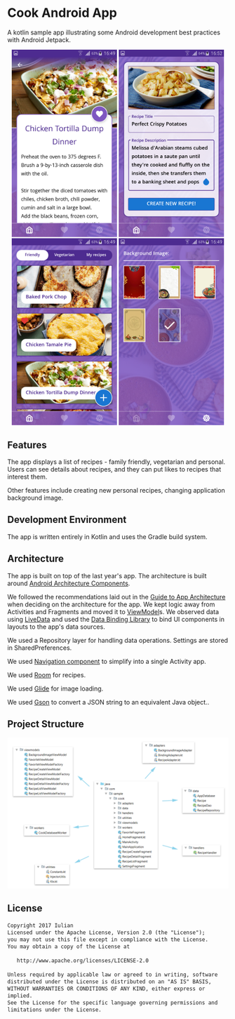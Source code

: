 Cook Android App
=========================

A kotlin sample app illustrating some Android development best practices with Android Jetpack.

<p align="center">
<img width="240" src="images/screenshot_detail.png">
<img width="240" src="images/screenshot_new_recipe.png">
<img width="240" src="images/screenshot_recipe_list.png">
<img width="240" src="images/screenshot_settings.png">
</p>

## Features

The app displays a list of recipes - family friendly, vegetarian and personal. Users can see details about recipes, and they can put likes to recipes that interest them. 

Other features include creating new personal recipes, changing application background image.

## Development Environment

The app is written entirely in Kotlin and uses the Gradle build system.

## Architecture

The app is built on top of the last year's app. The architecture is built around
[Android Architecture Components](https://developer.android.com/topic/libraries/architecture/).

We followed the recommendations laid out in the
[Guide to App Architecture](https://developer.android.com/jetpack/docs/guide)
when deciding on the architecture for the app. We kept logic away from
Activities and Fragments and moved it to
[ViewModel](https://developer.android.com/topic/libraries/architecture/viewmodel)s.
We observed data using
[LiveData](https://developer.android.com/topic/libraries/architecture/livedata)
and used the [Data Binding Library](https://developer.android.com/topic/libraries/data-binding/)
to bind UI components in layouts to the app's data sources.

We used a Repository layer for handling data operations. Settings are stored in
SharedPreferences.

We used [Navigation component](https://developer.android.com/guide/navigation)
to simplify into a single Activity app.

We used [Room](https://developer.android.com/jetpack/androidx/releases/room) for recipes.

We used [Glide](https://bumptech.github.io/glide) for image loading.

We used [Gson](https://github.com/google/gson) to convert a JSON string to an equivalent Java object..

## Project Structure

<p align="center">
<img src="images/package_structure.png">
</p>


## License

```
Copyright 2017 Iulian
Licensed under the Apache License, Version 2.0 (the "License");
you may not use this file except in compliance with the License.
You may obtain a copy of the License at

   http://www.apache.org/licenses/LICENSE-2.0

Unless required by applicable law or agreed to in writing, software
distributed under the License is distributed on an "AS IS" BASIS,
WITHOUT WARRANTIES OR CONDITIONS OF ANY KIND, either express or implied.
See the License for the specific language governing permissions and
limitations under the License.
```

